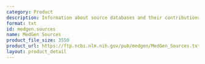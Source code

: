 ```yaml
---
category: Product
description: Information about source databases and their contributions to MedGen
format: txt
id: medgen.sources
name: MedGen Sources
product_file_size: 3550
product_url: https://ftp.ncbi.nlm.nih.gov/pub/medgen/MedGen_Sources.txt
layout: product_detail
---
```

